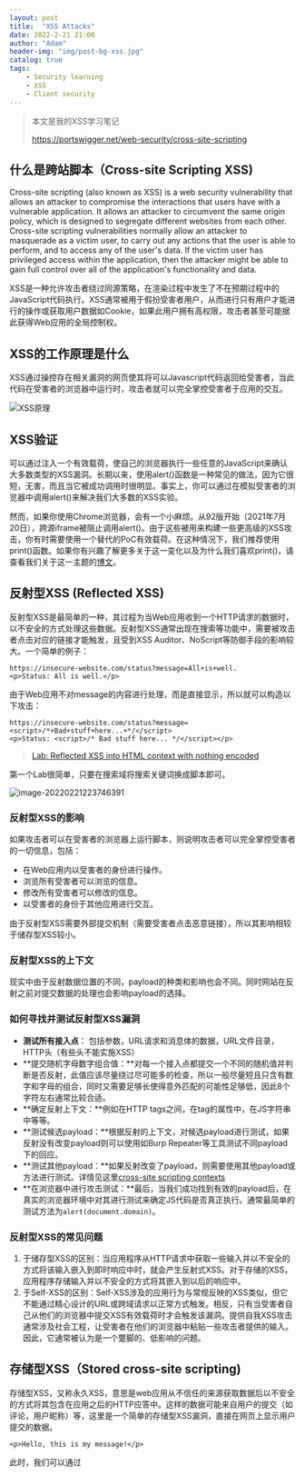 ```yaml
---
layout:	post
title:  "XSS Attacks"
date: 2022-2-21 21:00
author: "Adam"
header-img: "img/post-bg-xss.jpg"
catalog: true
tags:
    - Security learning
    - XSS	
    - Client security
---
```


> 本文是我的XSS学习笔记
>
> https://portswigger.net/web-security/cross-site-scripting

## 什么是跨站脚本（Cross-site Scripting XSS)

Cross-site scripting (also known as XSS) is a web security vulnerability that allows an attacker to compromise the interactions that users have  with a vulnerable application. It allows an attacker to circumvent the  same origin policy, which is designed to segregate different websites  from each other. Cross-site scripting vulnerabilities normally allow an  attacker to masquerade as a victim user, to carry out any actions that  the user is able to perform, and to access any of the user's data. If  the victim user has privileged access within the application, then the  attacker might be able to gain full control over all of the  application's functionality and data.        

XSS是一种允许攻击者绕过同源策略，在渲染过程中发生了不在预期过程中的JavaScript代码执行。XSS通常被用于假扮受害者用户，从而进行只有用户才能进行的操作或获取用户数据如Cookie，如果此用户拥有高权限，攻击者甚至可能据此获得Web应用的全局控制权。

## XSS的工作原理是什么

XSS通过操控存在相关漏洞的网页使其将可以Javascript代码返回给受害者，当此代码在受害者的浏览器中运行时，攻击者就可以完全掌控受害者于应用的交互。

![XSS原理](https://portswigger.net/web-security/images/cross-site-scripting.svg)

## XSS验证

可以通过注入一个有效载荷，使自己的浏览器执行一些任意的JavaScript来确认大多数类型的XSS漏洞。长期以来，使用alert()函数是一种常见的做法，因为它很短，无害，而且当它被成功调用时很明显。事实上，你可以通过在模拟受害者的浏览器中调用alert()来解决我们大多数的XSS实验。

然而，如果你使用Chrome浏览器，会有一个小麻烦。从92版开始（2021年7月20日），跨源iframe被阻止调用alert()。由于这些被用来构建一些更高级的XSS攻击，你有时需要使用一个替代的PoC有效载荷。在这种情况下，我们推荐使用print()函数。如果你有兴趣了解更多关于这一变化以及为什么我们喜欢print()，请查看我们关于这一主题的[博文](https://portswigger.net/research/alert-is-dead-long-live-print)。

## 反射型XSS (Reflected XSS)

反射型XSS是最简单的一种，其过程为当Web应用收到一个HTTP请求的数据时，以不安全的方式处理这些数据。反射型XSS通常出现在搜索等功能中，需要被攻击者点击对应的链接才能触发，且受到XSS Auditor、NoScript等防御手段的影响较大。一个简单的例子：

```
https://insecure-website.com/status?message=All+is+well.
<p>Status: All is well.</p>
```

由于Web应用不对message的内容进行处理，而是直接显示，所以就可以构造以下攻击：

```
https://insecure-website.com/status?message=<script>/*+Bad+stuff+here...+*/</script>
<p>Status: <script>/* Bad stuff here... */</script></p>
```

>[Lab: Reflected XSS into HTML context with nothing encoded](https://portswigger.net/web-security/cross-site-scripting/reflected/lab-html-context-nothing-encoded)

第一个Lab很简单，只要在搜索域将搜索关键词换成脚本即可。

![image-20220221223746391](https://tva1.sinaimg.cn/large/e6c9d24egy1gzlw9x3f1uj20tg0goq3h.jpg)

### 反射型XSS的影响

如果攻击者可以在受害者的浏览器上运行脚本，则说明攻击者可以完全掌控受害者的一切信息，包括：

- 在Web应用内以受害者的身份进行操作。
- 浏览所有受害者可以浏览的信息。
- 修改所有受害者可以修改的信息。
- 以受害者的身份于其他应用进行交互。

由于反射型XSS需要外部提交机制（需要受害者点击恶意链接），所以其影响相较于储存型XSS较小。

### 反射型XSS的上下文

现实中由于反射数据位置的不同，payload的种类和影响也会不同。同时网站在反射之前对提交数据的处理也会影响payload的选择。



### 如何寻找并测试反射型XSS漏洞

- **测试所有接入点**： 包括参数，URL请求和消息体的数据，URL文件目录，HTTP头（有些头不能实施XSS）
- **提交随机字母数字组合值：**对每一个接入点都提交一个不同的随机值并判断是否反射，此值应该尽量绕过尽可能多的检查，所以一般尽量短且只含有数字和字母的组合，同时又需要足够长使得意外匹配的可能性足够低，因此8个字符左右通常比较合适。
- **确定反射上下文：**例如在HTTP tags之间，在tag的属性中，在JS字符串中等等。
- **测试候选payload：**根据反射的上下文，对候选payload进行测试，如果反射没有改变payload则可以使用如Burp Repeater等工具测试不同payload下的回应。
- **测试其他payload：**如果反射改变了payload，则需要使用其他payload或方法进行测试。详情见这里[cross-site scripting contexts](https://portswigger.net/web-security/cross-site-scripting/contexts)
- **在浏览器中进行攻击测试：**最后，当我们成功找到有效的payload后，在真实的浏览器环境中对其进行测试来确定JS代码是否真正执行。通常最简单的测试方法为`alert(document.domain)`。

### 反射型XSS的常见问题

1. 于储存型XSS的区别：当应用程序从HTTP请求中获取一些输入并以不安全的方式将该输入嵌入到即时响应中时，就会产生反射式XSS。对于存储的XSS，应用程序存储输入并以不安全的方式将其嵌入到以后的响应中。
2. 于Self-XSS的区别：Self-XSS涉及的应用行为与常规反映的XSS类似，但它不能通过精心设计的URL或跨域请求以正常方式触发。相反，只有当受害者自己从他们的浏览器中提交XSS有效载荷时才会触发该漏洞。提供自我XSS攻击通常涉及社会工程，让受害者在他们的浏览器中粘贴一些攻击者提供的输入。因此，它通常被认为是一个蹩脚的、低影响的问题。

## 存储型XSS（Stored cross-site scripting)

存储型XSS，又称永久XSS，意思是web应用从不信任的来源获取数据后以不安全的方式将其包含在应用之后的HTTP应答中。这样的数据可能来自用户的提交（如评论，用户昵称）等，这里是一个简单的存储型XSS漏洞，直接在网页上显示用户提交的数据。

`<p>Hello, this is my message!</p>`

此时，我们可以通过
